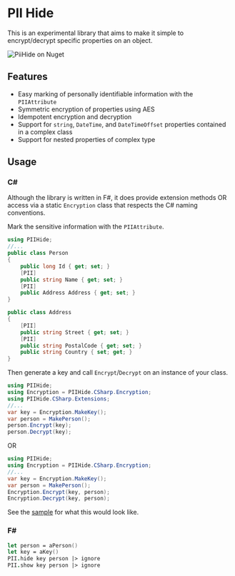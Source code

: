 # PII Hide

This is an experimental library that aims to make it simple to encrypt/decrypt specific properties on an object.

![PiiHide on Nuget](https://github.com/dburriss/PIIHide/workflows/PiiHide%20-%20Publish%20to%20Nuget/badge.svg)

## Features

- Easy marking of personally identifiable information with the `PIIAttribute`
- Symmetric encryption of properties using AES
- Idempotent encryption and decryption
- Support for `string`, `DateTime`, and `DateTimeOffset` properties contained in a complex class
- Support for nested properties of complex type

## Usage

### C#

Although the library is written in F#, it does provide extension methods OR access via a static `Encryption` class that respects the C# naming conventions.

Mark the sensitive information with the `PIIAttribute`.

```csharp
using PIIHide;
//...
public class Person
{
    public long Id { get; set; }
    [PII]
    public string Name { get; set; }
    [PII]
    public Address Address { get; set; }
}

public class Address
{
    [PII]
    public string Street { get; set; }
    [PII]
    public string PostalCode { get; set; }
    public string Country { set; get; }
}
```

Then generate a key and call `Encrypt`/`Decrypt` on an instance of your class.

```csharp
using PIIHide;
using Encryption = PIIHide.CSharp.Encryption;
using PIIHide.CSharp.Extensions;
//...
var key = Encryption.MakeKey();
var person = MakePerson();
person.Encrypt(key);
person.Decrypt(key);
```

OR

```csharp
using PIIHide;
using Encryption = PIIHide.CSharp.Encryption;
//...
var key = Encryption.MakeKey();
var person = MakePerson();
Encryption.Encrypt(key, person);
Encryption.Decrypt(key, person);
```

See the [sample](/samples/csharp/ConsoleApp/) for what this would look like.

### F#

```fsharp
let person = aPerson()
let key = aKey()
PII.hide key person |> ignore
PII.show key person |> ignore
```